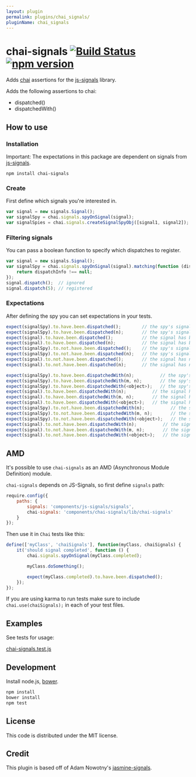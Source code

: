 ```yaml
---
layout: plugin
permalink: plugins/chai_signals/
pluginName: chai_signals
---
```


# chai-signals [![Build Status](https://travis-ci.org/StephenDavidson/chai-signals.svg?branch=master)](https://travis-ci.org/StephenDavidson/chai-signals) [![npm version](https://badge.fury.io/js/chai-signals.svg)](https://badge.fury.io/js/chai-signals)
Adds [chai](https://github.com/chaijs/chai) assertions for the [js-signals](https://github.com/millermedeiros/js-signals) library.

Adds the following assertions to chai:
 * dispatched()
 * dispatchedWith()

How to use
--------------
### Installation

Important: The expectations in this package are dependent on signals from [js-signals](https://github.com/millermedeiros/js-signals).

```
npm install chai-signals
```


### Create
First define which signals you're interested in.

```js
var signal = new signals.Signal();
var signalSpy = chai.signals.spyOnSignal(signal);
var signalSpies = chai.signals.createSignalSpyObj([signal1, signal2]);
```

### Filtering signals
You can pass a boolean function to specify which dispatches to register.

```js
var signal = new signals.Signal();
var signalSpy = chai.signals.spyOnSignal(signal).matching(function (dispatchInfo) {
	return dispatchInfo !== null;
});
signal.dispatch();  // ignored
signal.dispatch(5); // registered
```

### Expectations
After defining the spy you can set expectations in your tests.

```js
expect(signalSpy).to.have.been.dispatched();        // the spy's signal has been dispatched at least once
expect(signalSpy).to.have.been.dispatched(n);       // the spy's signal has been dispatched n times
expect(signal).to.have.been.dispatched();           // the signal has been dispatched at least once
expect(signal).to.have.been.dispatched(n);          // the signal has been dispatched n times
expect(signalSpy).to.not.have.been.dispatched();    // the spy's signal has not been dispatched at all
expect(signalSpy).to.not.have.been.dispatched(n);   // the spy's signal has not been dispatched n times
expect(signal).to.not.have.been.dispatched();       // the signal has not been dispatched at all
expect(signal).to.not.have.been.dispatched(n);      // the signal has not been dispatched at all

expect(signalSpy).to.have.been.dispatchedWith(n);          // the spy's signal has been dispatched using n
expect(signalSpy).to.have.been.dispatchedWith(m, n);       // the spy's signal has been dispatched using (m, n)
expect(signalSpy).to.have.been.dispatchedWith(<object>);   // the spy's signal has been dispatched with using object
expect(signal).to.have.been.dispatchedWith(n);          // the signal has been dispatched using n
expect(signal).to.have.been.dispatchedWith(m, n);       // the signal has been dispatched using (m, n)
expect(signal).to.have.been.dispatchedWith(<object>);   // the signal has been dispatched with using object
expect(signalSpy).to.not.have.been.dispatchedWith(n);          // the spy's signal has not been dispatched using n
expect(signalSpy).to.not.have.been.dispatchedWith(m, n);       // the spy's signal has not been dispatched using (m, n)
expect(signalSpy).to.not.have.been.dispatchedWith(<object>);   // the spy's signal has not been dispatched with using object
expect(signal).to.not.have.been.dispatchedWith(n);          // the signal has not been dispatched using n
expect(signal).to.not.have.been.dispatchedWith(m, n);       // the signal has not been dispatched using (m, n)
expect(signal).to.not.have.been.dispatchedWith(<object>);   // the signal has not been dispatched with using object
```

AMD
-------------
It's possible to use `chai-signals` as an AMD (Asynchronous Module Definition) module.

`chai-signals` depends on JS-Signals, so first define `signals` path:

```js
require.config({
	paths: {
		signals: 'components/js-signals/signals',
		chai-signals: 'components/chai-signals/lib/chai-signals'
	}
});
```

Then use it in `Chai` tests like this:

```js
define(['myClass', 'chaiSignals'], function(myClass, chaiSignals) {
	it('should signal completed', function () {
		chai.signals.spyOnSignal(myClass.completed);

		myClass.doSomething();

		expect(myClass.completed).to.have.been.dispatched();
	});
});
```

If you are using karma to run tests make sure to include `chai.use(chaiSignals);` in each of your test files.

Examples
--------
See tests for usage:

[chai-signals.test.js](https://github.com/StephenDavidson/chai-signals/blob/master/chai-signals.test.js)

Development
-----------
Install node.js, [bower](http://twitter.github.com/bower).

```js
npm install
bower install
npm test
```

License
-------
This code is distributed under the MIT license.

Credit
-------
This plugin is based off of Adam Nowotny's [jasmine-signals](https://github.com/AdamNowotny/jasmine-signals/blob/master/jasmine-signals.js).
